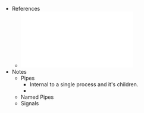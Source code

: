 - References
	- ![13 - IPC (1).pdf](../assets/13_-_IPC_(1)_1735449996620_0.pdf)
- Notes
	- Pipes
		- Internal to a single process and it's children.
		-
	- Named Pipes
	- Signals
